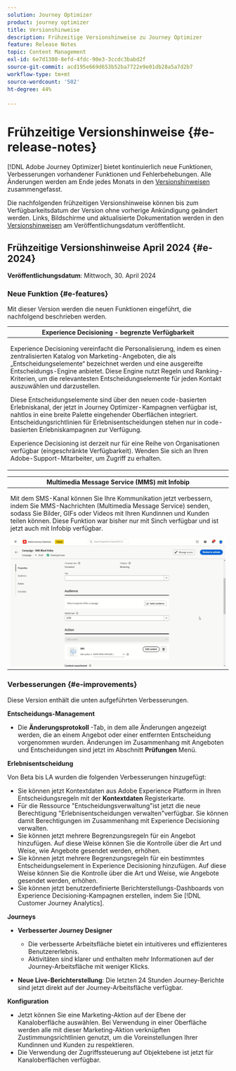```yaml
---
solution: Journey Optimizer
product: journey optimizer
title: Versionshinweise
description: Frühzeitige Versionshinweise zu Journey Optimizer
feature: Release Notes
topic: Content Management
exl-id: 6e7d1300-8efd-4fdc-90e3-3ccdc3babd2f
source-git-commit: acd195e669d653b52ba7722e9e01db28a5a7d2b7
workflow-type: tm+mt
source-wordcount: '502'
ht-degree: 44%

---
```


# Frühzeitige Versionshinweise {#e-release-notes}

[!DNL Adobe Journey Optimizer] bietet kontinuierlich neue Funktionen, Verbesserungen vorhandener Funktionen und Fehlerbehebungen. Alle Änderungen werden am Ende jedes Monats in den [Versionshinweisen](release-notes.md) zusammengefasst.

Die nachfolgenden frühzeitigen Versionshinweise können bis zum Verfügbarkeitsdatum der Version ohne vorherige Ankündigung geändert werden. Links, Bildschirme und aktualisierte Dokumentation werden in den [Versionshinweisen](release-notes.md) am Veröffentlichungsdatum veröffentlicht.

## Frühzeitige Versionshinweise April 2024 {#e-2024}

**Veröffentlichungsdatum**: Mittwoch, 30. April 2024

### Neue Funktion {#e-features}

Mit dieser Version werden die neuen Funktionen eingeführt, die nachfolgend beschrieben werden.

<!--table>
<thead>
<tr>
<th><strong>Business rules - Private Beta</strong><br/></th>
</tr>
</thead>
<tbody>
<tr>
<td>
<p>It is now possible to create and apply rule sets to your marketing communications.  </p>
</td>
</tr>
</tbody>
</table-->

<table>
<thead>
<tr>
<th><strong>Experience Decisioning - begrenzte Verfügbarkeit</strong><br/></th>
</tr>
</thead>
<tbody>
<tr>
<td>
<p>Experience Decisioning vereinfacht die Personalisierung, indem es einen zentralisierten Katalog von Marketing-Angeboten, die als „Entscheidungselemente“ bezeichnet werden und eine ausgereifte Entscheidungs-Engine anbietet. Diese Engine nutzt Regeln und Ranking-Kriterien, um die relevantesten Entscheidungselemente für jeden Kontakt auszuwählen und darzustellen.</p>
<p>Diese Entscheidungselemente sind über den neuen code-basierten Erlebniskanal, der jetzt in Journey Optimizer-Kampagnen verfügbar ist, nahtlos in eine breite Palette eingehender Oberflächen integriert. Entscheidungsrichtlinien für Erlebnisentscheidungen stehen nur in code-basierten Erlebniskampagnen zur Verfügung.</p>
<p>Experience Decisioning ist derzeit nur für eine Reihe von Organisationen verfügbar (eingeschränkte Verfügbarkeit). Wenden Sie sich an Ihren Adobe-Support-Mitarbeiter, um Zugriff zu erhalten.</p>
</td>
</tr>
</tbody>
</table>

<!--table>
<thead>
<tr>
<th><strong>Personalization - Local Lookups - Multi-Entity Support - Beta</strong><br/></th>
</tr>
</thead>
<tbody>
<tr>
<td>
<p>TBD</p>
</td>
</tr>
</tbody>
</table-->

<table>
<thead>
<tr>
<th><strong>Multimedia Message Service (MMS) mit Infobip</strong><br/></th>
</tr>
</thead>
<tbody>
<tr>
<td>
<p>Mit dem SMS-Kanal können Sie Ihre Kommunikation jetzt verbessern, indem Sie MMS-Nachrichten (Multimedia Message Service) senden, sodass Sie Bilder, GIFs oder Videos mit Ihren Kundinnen und Kunden teilen können. Diese Funktion war bisher nur mit Sinch verfügbar und ist jetzt auch mit Infobip verfügbar.</p>
<img src="assets/do-not-localize/mms.gif"/>
</td>
</tr>
</tbody>
</table>

<!-- table>
<thead>
<tr>
<th><strong>AI Assistant - Experience Variant Generation - Beta</strong><br/></th>
</tr>
</thead>
<tbody>
<tr>
<td>
<p>Once you have created and personalized your message, take your content to the next level with the AI assistant. You can now use the AI assistant to optimize your message's impact by experimenting with different main titles, and images. Each variant is managed as a unique Treatment, to measure and compare which title effectively generates more clicks.</p>
</td>
</tr>
</tbody>
</table-->

<!--table>
<thead>
<tr>
<th><strong>IP Warmup Workflow - LA</strong><br/></th>
</tr>
</thead>
<tbody>
<tr>
<td>
<p>You can now easily perform IP warmup workflows directly from the Journey Optimizer interface in a standardized and efficient way that follows the best practices for optimal deliverability.</p>
</td>
</tr>
</tbody>
</table-->

<!--table>
<thead>
<tr>
<th><strong>Email Surface Personalization - Private beta </strong><br/></th>
</tr>
</thead>
<tbody>
<tr>
<td>
<p>You can now define dynamic subdomains and personalized header parameters when creating email channel surfaces, for increased flexibility and control over your email settings.</p>
</td>
</tr>
</tbody>
</table-->

### Verbesserungen {#e-improvements}

Diese Version enthält die unten aufgeführten Verbesserungen.

<!--
* **Experience Decisioning + Code-based experiences (LA)**: You can now leverage the Experience decisioning feature to use decision items in your code-based campaigns. Note: The Code-based experience channel and Experience decisioning are not available for organizations that have purchased the Adobe Healthcare Shield and Privacy and Security Shield add-on offerings.
-->
<!--
* **Expression Fragments supported for Web and In-App**: Expression fragments are now available for the Web and In-app channels. 
-->


<!--
* **DULE for AJO Channel Surface**: It is now possible to apply a label on certain profile attributes to restrict their usage inside a channel surface through marketing actions.
-->


<!--
* **List-Unsubscribe updates**: Following on the recent Gmail and Yahoo announcements for bulk senders, Journey Optimizer supports the "post/1-click" List-Unsubscribe option. 
-->

**Entscheidungs-Management**

* Die **Änderungsprotokoll** -Tab, in dem alle Änderungen angezeigt werden, die an einem Angebot oder einer entfernten Entscheidung vorgenommen wurden. Änderungen im Zusammenhang mit Angeboten und Entscheidungen sind jetzt im Abschnitt **Prüfungen** Menü.

**Erlebnisentscheidung**

Von Beta bis LA wurden die folgenden Verbesserungen hinzugefügt:

* Sie können jetzt Kontextdaten aus Adobe Experience Platform in Ihren Entscheidungsregeln mit der **Kontextdaten** Registerkarte.
* Für die Ressource &quot;Entscheidungsverwaltung&quot;ist jetzt die neue Berechtigung &quot;Erlebnisentscheidungen verwalten&quot;verfügbar. Sie können damit Berechtigungen im Zusammenhang mit Experience Decisioning verwalten.
* Sie können jetzt mehrere Begrenzungsregeln für ein Angebot hinzufügen. Auf diese Weise können Sie die Kontrolle über die Art und Weise, wie Angebote gesendet werden, erhöhen.
* Sie können jetzt mehrere Begrenzungsregeln für ein bestimmtes Entscheidungselement in Experience Decisioning hinzufügen. Auf diese Weise können Sie die Kontrolle über die Art und Weise, wie Angebote gesendet werden, erhöhen.
* Sie können jetzt benutzerdefinierte Berichterstellungs-Dashboards von Experience Decisioning-Kampagnen erstellen, indem Sie [!DNL Customer Journey Analytics].

**Journeys**

* **Verbesserter Journey Designer**

   * Die verbesserte Arbeitsfläche bietet ein intuitiveres und effizienteres Benutzererlebnis.
   * Aktivitäten sind klarer und enthalten mehr Informationen auf der Journey-Arbeitsfläche mit weniger Klicks.

* **Neue Live-Berichterstellung**: Die letzten 24 Stunden Journey-Berichte sind jetzt direkt auf der Journey-Arbeitsfläche verfügbar.

**Konfiguration**

* Jetzt können Sie eine Marketing-Aktion auf der Ebene der Kanaloberfläche auswählen. Bei Verwendung in einer Oberfläche werden alle mit dieser Marketing-Aktion verknüpften Zustimmungsrichtlinien genutzt, um die Voreinstellungen Ihrer Kundinnen und Kunden zu respektieren.
* Die Verwendung der Zugriffssteuerung auf Objektebene ist jetzt für Kanaloberflächen verfügbar.

